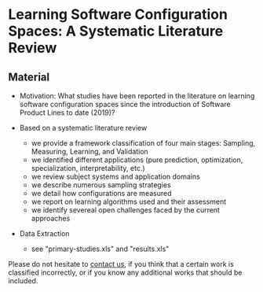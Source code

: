 # Learning Software Configuration Spaces: A Systematic Literature Review

## Material 

* Motivation: What studies have been reported in the literature on learning software configuration spaces since the introduction of Software Product Lines to date (2019)? 
 * Based on a systematic literature review
   * we provide a framework classification of four main stages: Sampling, Measuring, Learning, and Validation
   * we identified different applications (pure prediction, optimization, specialization, interpretability, etc.)
   * we review subject systems and application domains 
   * we describe numerous sampling strategies 
   * we detail how configurations are measured 
   * we report on learning algorithms used and their assessment 
   * we identify severeal open challenges faced by the current approaches

* Data Extraction
  * see "primary-studies.xls" and "results.xls"
  
Please do not hesitate to [contact us](juliana.alves-pereira@irisa.fr), if you think that a certain work is classified incorrectly, or if you know any additional works that should be included.
